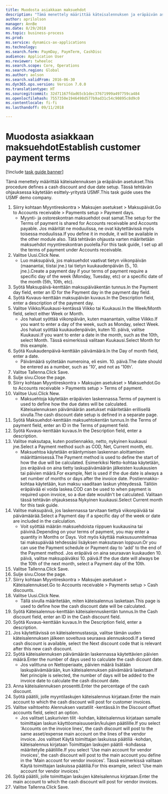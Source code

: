 ```yaml
--- 
title: Muodosta asiakkaan maksuehdot
description: "Tämä menettely määrittää käteisalennuksen ja eräpäivän asetukset."
author: aprilolson
manager: AnnBe
ms.date: 8/29/2018
ms.topic: business-process
ms.prod: 
ms.service: dynamics-ax-applications
ms.technology: 
ms.search.form: PaymDay, PaymTerm, CashDisc
audience: Application User
ms.reviewer: twheeloc
ms.search.scope: Core, Operations
ms.search.region: Global
ms.author: aolson
ms.search.validFrom: 2016-06-30
ms.dyn365.ops.version: Version 7.0.0
ms.translationtype: HT
ms.sourcegitcommit: 32d71167fdad65cb1dec37671999a497759ca484
ms.openlocfilehash: 7557350e1946498d577b9ad31c54c90895c8d9c0
ms.contentlocale: fi-fi
ms.lasthandoff: 09/11/2018

---
```

# <a name="establish-customer-payment-terms"></a><span data-ttu-id="62eb7-103">Muodosta asiakkaan maksuehdot</span><span class="sxs-lookup"><span data-stu-id="62eb7-103">Establish customer payment terms</span></span>

[!include [task guide banner](../../includes/task-guide-banner.md)]

<span data-ttu-id="62eb7-104">Tämä menettely määrittää käteisalennuksen ja eräpäivän asetukset.</span><span class="sxs-lookup"><span data-stu-id="62eb7-104">This procedure defines a cash discount and due date setup.</span></span> <span data-ttu-id="62eb7-105">Tässä tehtävän ohjauksessa käytetään esittely-yritystä USMF.</span><span class="sxs-lookup"><span data-stu-id="62eb7-105">This task guide uses the USMF demo company.</span></span>

1. <span data-ttu-id="62eb7-106">Siirry kohtaan Myyntireskontra > Maksujen asetukset > Maksupäivät.</span><span class="sxs-lookup"><span data-stu-id="62eb7-106">Go to Accounts receivable > Payments setup > Payment days.</span></span>
    * <span data-ttu-id="62eb7-107">Myynti- ja ostoreskontran maksuehdot ovat samat.</span><span class="sxs-lookup"><span data-stu-id="62eb7-107">The setup for the Terms of payment is shared for Accounts receivable and Accounts payable.</span></span> <span data-ttu-id="62eb7-108">Jos määrität ne moduulissa, ne ovat käytettävissä myös toisessa moduulissa.</span><span class="sxs-lookup"><span data-stu-id="62eb7-108">If you define it in module, it will be available in the other module also.</span></span> <span data-ttu-id="62eb7-109">Tätä tehtävän ohjausta varten määritetään maksuehdot myyntireskontran puolella.</span><span class="sxs-lookup"><span data-stu-id="62eb7-109">For this task guide, I set up all the terms of payment under Accounts receivable.</span></span>  
2. <span data-ttu-id="62eb7-110">Valitse Uusi.</span><span class="sxs-lookup"><span data-stu-id="62eb7-110">Click New.</span></span>
    * <span data-ttu-id="62eb7-111">Luo maksupäivä, jos maksuehdot vaativat tietyn viikonpäivän (maanantai, tiistai jne.) tai tietyn kuukaudenpäivän (5., 10. jne.).</span><span class="sxs-lookup"><span data-stu-id="62eb7-111">Create a payment day if your terms of payment require a specific day of the week (Monday, Tuesday, etc) or a specific date of the month (5th, 10th, etc).</span></span>  
3. <span data-ttu-id="62eb7-112">Syötä Maksupäivä-kenttään maksupäiväkentän tunnus.</span><span class="sxs-lookup"><span data-stu-id="62eb7-112">In the Payment day field, enter an ID for the Payment day in the payment day field.</span></span>
4. <span data-ttu-id="62eb7-113">Syötä Kuvaus-kenttään maksupäivän kuvaus.</span><span class="sxs-lookup"><span data-stu-id="62eb7-113">In the Description field, enter a description of the payment day.</span></span>
5. <span data-ttu-id="62eb7-114">Valitse Viikko/Kuukausi-kentässä Viikko tai Kuukausi.</span><span class="sxs-lookup"><span data-stu-id="62eb7-114">In the Week/Month field, select either Week or Month.</span></span>
    * <span data-ttu-id="62eb7-115">Jos haluat syöttää viikonpäivän, kuten maanantain, valitse Viikko.</span><span class="sxs-lookup"><span data-stu-id="62eb7-115">If you want to enter a day of the week, such as Monday, select Week.</span></span> <span data-ttu-id="62eb7-116">Jos haluat syöttää kuukaudenpäivän, kuten 10. päivä, valitse Kuukausi.</span><span class="sxs-lookup"><span data-stu-id="62eb7-116">If you want to enter a date in the month, such as the 10th, select Month.</span></span> <span data-ttu-id="62eb7-117">Tässä esimerkissä valitaan Kuukausi.</span><span class="sxs-lookup"><span data-stu-id="62eb7-117">Select Month for this example.</span></span>  
6. <span data-ttu-id="62eb7-118">Syötä Kuukaudenpäivä-kenttään päivämäärä.</span><span class="sxs-lookup"><span data-stu-id="62eb7-118">In the Day of month field, enter a date.</span></span>
    * <span data-ttu-id="62eb7-119">Päivämäärä syötetään numeroina, eli esim. 10. päivä.</span><span class="sxs-lookup"><span data-stu-id="62eb7-119">The date should be entered as a number, such as '10', and not as '10th'.</span></span>  
7. <span data-ttu-id="62eb7-120">Valitse Tallenna.</span><span class="sxs-lookup"><span data-stu-id="62eb7-120">Click Save.</span></span>
8. <span data-ttu-id="62eb7-121">Sulje sivu.</span><span class="sxs-lookup"><span data-stu-id="62eb7-121">Close the page.</span></span>
9. <span data-ttu-id="62eb7-122">Siirry kohtaan Myyntireskontra > Maksujen asetukset > Maksuehdot.</span><span class="sxs-lookup"><span data-stu-id="62eb7-122">Go to Accounts receivable > Payments setup > Terms of payment.</span></span>
10. <span data-ttu-id="62eb7-123">Valitse Uusi.</span><span class="sxs-lookup"><span data-stu-id="62eb7-123">Click New.</span></span>
    * <span data-ttu-id="62eb7-124">Maksuehtoja käytetään eräpäivien laskennassa.</span><span class="sxs-lookup"><span data-stu-id="62eb7-124">Terms of payment is used to define how the due dates will be calculated.</span></span> <span data-ttu-id="62eb7-125">Käteisalennuksen päivämäärän asetukset määritetään erillisellä sivulla.</span><span class="sxs-lookup"><span data-stu-id="62eb7-125">The cash discount date setup is defined in a separate page.</span></span>  
11. <span data-ttu-id="62eb7-126">Syötä Maksuehdot-kenttään maksuehtokentän tunnus.</span><span class="sxs-lookup"><span data-stu-id="62eb7-126">In the Terms of payment field, enter an ID in the Terms of payment field.</span></span>
12. <span data-ttu-id="62eb7-127">Syötä Kuvaus-kenttään kuvaus.</span><span class="sxs-lookup"><span data-stu-id="62eb7-127">In the Description field, enter a description.</span></span>
13. <span data-ttu-id="62eb7-128">Valitse maksutapa, kuten postiennakko, netto, nykyinen kuukausi jne.</span><span class="sxs-lookup"><span data-stu-id="62eb7-128">Select a Payment method such as COD, Net, Current month, etc.</span></span>
    * <span data-ttu-id="62eb7-129">Maksuehtoa käytetään erääntymisen laskennan aloittamisen määrittämisessä.</span><span class="sxs-lookup"><span data-stu-id="62eb7-129">The Payment method is used to define the start of how the due will be calculated.</span></span>  <span data-ttu-id="62eb7-130">Esimerkiksi Netto-kohtaa käytetään, jos eräpäivä on aina tietty laskupäivämäärän jälkeisten kuukausien tai päivien määrä.</span><span class="sxs-lookup"><span data-stu-id="62eb7-130">For example, Net is used if the due date is always a set number of months or days after the invoice date.</span></span> <span data-ttu-id="62eb7-131">Postiennakko-kohtaa käytetään, kun maksu vaaditaan laskun yhteydessä. Tällöin eräpäivää ei voida laskea.</span><span class="sxs-lookup"><span data-stu-id="62eb7-131">COD can be used to when payment is required upon invoice, so a due date wouldn't be calculated.</span></span> <span data-ttu-id="62eb7-132">Valitaan tässä tehtävän ohjauksessa Nykyinen kuukausi.</span><span class="sxs-lookup"><span data-stu-id="62eb7-132">Select Current month for this task guide.</span></span>  
14. <span data-ttu-id="62eb7-133">Valitse maksupäivä, jos laskennassa tarvitaan tiettyä viikonpäivää tai päivämäärää.</span><span class="sxs-lookup"><span data-stu-id="62eb7-133">Select a Payment day if a specific day of the  week or date are included in the calculation.</span></span>
    * <span data-ttu-id="62eb7-134">Voit syöttää määrän maksuehdoista riippuen kuukausina tai päivinä.</span><span class="sxs-lookup"><span data-stu-id="62eb7-134">Depending on your terms of payment, you may enter a quantity in Months or Days.</span></span> <span data-ttu-id="62eb7-135">Voit myös käyttää maksusuunnitelmaa tai maksupäivää tehdessäsi lisäyksen maksutavan loppuun.</span><span class="sxs-lookup"><span data-stu-id="62eb7-135">Or you can use the Payment schedule or Payment day to 'add' to the end of the Payment method.</span></span> <span data-ttu-id="62eb7-136">Jos eräpäivä on aina seuraavan kuukauden 10. päivä, valitse maksupäiväksi 10. päivä.</span><span class="sxs-lookup"><span data-stu-id="62eb7-136">If the due date will always be the 10th of the next month, select a Payment day of the 10th.</span></span>  
15. <span data-ttu-id="62eb7-137">Valitse Tallenna.</span><span class="sxs-lookup"><span data-stu-id="62eb7-137">Click Save.</span></span>
16. <span data-ttu-id="62eb7-138">Sulje sivu.</span><span class="sxs-lookup"><span data-stu-id="62eb7-138">Close the page.</span></span>
17. <span data-ttu-id="62eb7-139">Siirry kohtaan Myyntireskontra > Maksujen asetukset > Käteisalennukset.</span><span class="sxs-lookup"><span data-stu-id="62eb7-139">Go to Accounts receivable > Payments setup > Cash discounts.</span></span>
18. <span data-ttu-id="62eb7-140">Valitse Uusi.</span><span class="sxs-lookup"><span data-stu-id="62eb7-140">Click New.</span></span>
    * <span data-ttu-id="62eb7-141">Tällä sivulla määritetään, miten käteisalennus lasketaan.</span><span class="sxs-lookup"><span data-stu-id="62eb7-141">This page is used to define how the cash discount date will be calculated.</span></span>  
19. <span data-ttu-id="62eb7-142">Syötä Käteisalennus-kenttään käteisalennuskentän tunnus.</span><span class="sxs-lookup"><span data-stu-id="62eb7-142">In the Cash discount field, enter an ID in the Cash discount field.</span></span>
20. <span data-ttu-id="62eb7-143">Syötä Kuvaus-kenttään kuvaus.</span><span class="sxs-lookup"><span data-stu-id="62eb7-143">In the Description field, enter a description.</span></span>
21. <span data-ttu-id="62eb7-144">Jos käytettävissä on käteisalennustasoja, valitse tämän uuden käteisalennuksen jälkeen soveltuva seuraava alennuskoodi.</span><span class="sxs-lookup"><span data-stu-id="62eb7-144">If a tiered cash discount is available, select the Next discount code that is relevant after this new cash discount.</span></span>
22. <span data-ttu-id="62eb7-145">Syötä käteisalennuksen päivämäärän laskennassa käytettävien päivien määrä.</span><span class="sxs-lookup"><span data-stu-id="62eb7-145">Enter the number of days used to calculate the cash dicount date.</span></span>
    * <span data-ttu-id="62eb7-146">Jos valittuna on Nettoperiaate, päivien määrä lisätään laskupäivämäärään, kun käteisalennuksen päivämäärä lasketaan.</span><span class="sxs-lookup"><span data-stu-id="62eb7-146">If Net principle is selected, the number of days will be added to the invoice date to calculate the cash discount date.</span></span>  
23. <span data-ttu-id="62eb7-147">Anna käteisalennuksen prosentti.</span><span class="sxs-lookup"><span data-stu-id="62eb7-147">Enter the percentage of the cash discount.</span></span>
24. <span data-ttu-id="62eb7-148">Syötä päätili, jolle myyntilaskujen käteisalennus kirjataan.</span><span class="sxs-lookup"><span data-stu-id="62eb7-148">Enter the main account to which the cash discount will post for customer invoices.</span></span>
25. <span data-ttu-id="62eb7-149">Valitse vaihtoehto Alennuksen vastatilit -kentässä.</span><span class="sxs-lookup"><span data-stu-id="62eb7-149">In the Discount offset accounts field, select an option.</span></span>
    * <span data-ttu-id="62eb7-150">Jos valitset Laskurivien tilit -kohdan, käteisalennus kirjataan samalle toimittajan laskun käyttöomaisuuserän/kulujen päätilille.</span><span class="sxs-lookup"><span data-stu-id="62eb7-150">If you select 'Accounts on the invoice lines', the cash discount will post to the same asset/expense main account on the lines of the vendor invoice.</span></span> <span data-ttu-id="62eb7-151">Jos valitset Käytä toimittajan laskuissa päätiliä -kohdan, käteisalennus kirjataan Toimittajan laskujen päätili -kohdassa määritetylle päätilille.</span><span class="sxs-lookup"><span data-stu-id="62eb7-151">If you select 'Use main account for vendor invoices', the cash discount will post to the main account you define in the 'Main account for vendor invoices'.</span></span> <span data-ttu-id="62eb7-152">Tässä esimerkissä valitaan Käytä toimittajan laskuissa päätiliä.</span><span class="sxs-lookup"><span data-stu-id="62eb7-152">For this example, select 'Use main account for vendor invoices.'</span></span>  
26. <span data-ttu-id="62eb7-153">Syötä päätili, jolle toimittajan laskujen käteisalennus kirjataan.</span><span class="sxs-lookup"><span data-stu-id="62eb7-153">Enter the main account to which the cash discount will post for vendor invoices.</span></span>
27. <span data-ttu-id="62eb7-154">Valitse Tallenna.</span><span class="sxs-lookup"><span data-stu-id="62eb7-154">Click Save.</span></span>



